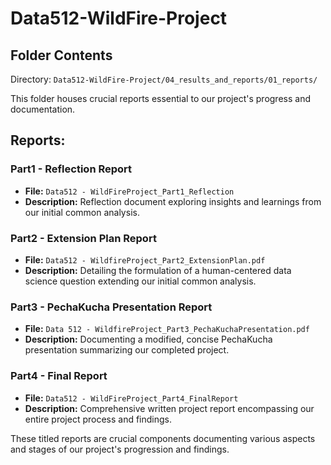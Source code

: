 # Data512-WildFire-Project
## Folder Contents

Directory: `Data512-WildFire-Project/04_results_and_reports/01_reports/`

This folder houses crucial reports essential to our project's progress and documentation.

## Reports:

### Part1 - Reflection Report
- **File:** `Data512 - WildFireProject_Part1_Reflection`
- **Description:** Reflection document exploring insights and learnings from our initial common analysis.

### Part2 - Extension Plan Report
- **File:** `Data512 - WildfireProject_Part2_ExtensionPlan.pdf`
- **Description:** Detailing the formulation of a human-centered data science question extending our initial common analysis.

### Part3 - PechaKucha Presentation Report
- **File:** `Data 512 - WildfireProject_Part3_PechaKuchaPresentation.pdf`
- **Description:** Documenting a modified, concise PechaKucha presentation summarizing our completed project.

### Part4 - Final Report
- **File:** `Data512 - WildFireProject_Part4_FinalReport`
- **Description:** Comprehensive written project report encompassing our entire project process and findings.

These titled reports are crucial components documenting various aspects and stages of our project's progression and findings.
